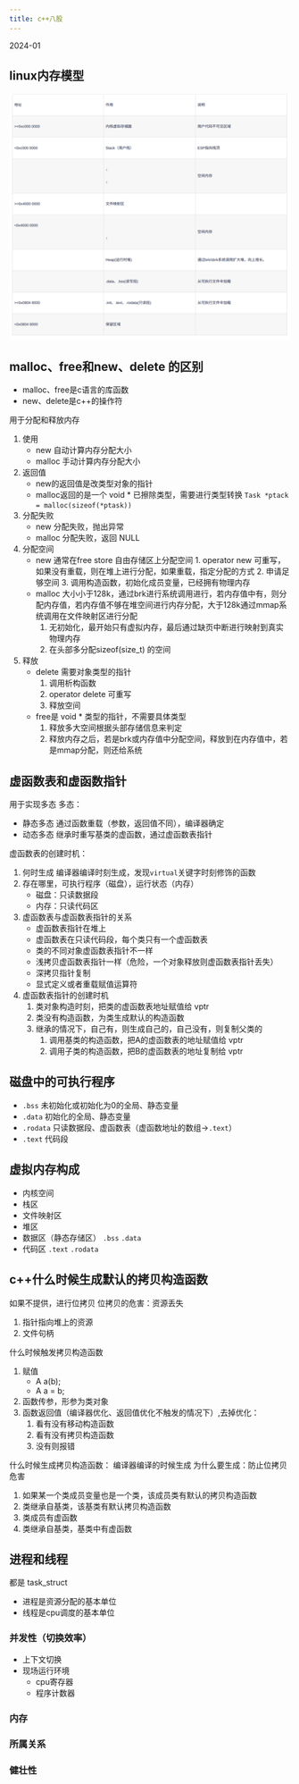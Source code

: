 ```yaml
---
title: c++八股 
---
```

2024-01

## linux内存模型
![](./images/1706172297489.png)




## malloc、free和new、delete 的区别

- malloc、free是c语言的库函数
- new、delete是c\+\+的操作符

用于分配和释放内存

1. 使用
	- new 自动计算内存分配大小
	- malloc 手动计算内存分配大小
2. 返回值
	- new的返回值是改类型对象的指针
	- malloc返回的是一个 void * 已擦除类型，需要进行类型转换
		`Task *ptack = malloc(sizeof(*ptask))`
3. 分配失败
	- new 分配失败，抛出异常
	- malloc 分配失败，返回 NULL
4. 分配空间
	- new 通常在free store 自由存储区上分配空间
			1. operator new 可重写，如果没有重载，则在堆上进行分配，如果重载，指定分配的方式
			2. 申请足够空间
			3. 调用构造函数，初始化成员变量，已经拥有物理内存
	- malloc 大小小于128k，通过brk进行系统调用进行，若内存值中有，则分配内存值，若内存值不够在堆空间进行内存分配，大于128k通过mmap系统调用在文件映射区进行分配
		1. 无初始化，最开始只有虚拟内存，最后通过缺页中断进行映射到真实物理内存
		2. 在头部多分配sizeof(size_t) 的空间
5. 释放
	- delete 需要对象类型的指针
		1. 调用析构函数
		2. operator delete 可重写
		3. 释放空间
	- free是 void * 类型的指针，不需要具体类型
		1. 释放多大空间根据头部存储信息来判定
		2. 释放内存之后，若是brk或内存值中分配空间，释放到在内存值中，若是mmap分配，则还给系统







## 虚函数表和虚函数指针
用于实现多态
多态：
- 静态多态
	通过函数重载（参数，返回值不同），编译器确定
- 动态多态
	继承时重写基类的虚函数，通过虚函数表指针

虚函数表的创建时机：
1. 何时生成
	编译器编译时刻生成，发现`virtual`关键字时刻修饰的函数
2. 存在哪里，可执行程序（磁盘），运行状态（内存）
	- 磁盘：只读数据段
	- 内存：只读代码区
3. 虚函数表与虚函数表指针的关系
	- 虚函数表指针在堆上
	- 虚函数表在只读代码段，每个类只有一个虚函数表
	- 类的不同对象虚函数表指针不一样
	- 浅拷贝虚函数表指针一样（危险，一个对象释放则虚函数表指针丢失）
	- 深拷贝指针复制 
	- 显式定义或者重载赋值运算符
4. 虚函数表指针的创建时机
	1. 类对象构造时刻，把类的虚函数表地址赋值给 vptr
	2. 类没有构造函数，为类生成默认的构造函数
	3. 继承的情况下，自己有，则生成自己的，自己没有，则复制父类的
		1. 调用基类的构造函数，把A的虚函数表的地址赋值给 vptr
		2. 调用子类的构造函数，把B的虚函数表的地址复制给 vptr

## 磁盘中的可执行程序

- `.bss` 未初始化或初始化为0的全局、静态变量
- `.data` 初始化的全局、静态变量
- `.rodata` 只读数据段、虚函数表（虚函数地址的数组->`.text`）
- `.text` 代码段


## 虚拟内存构成
- 内核空间
- 栈区
- 文件映射区
- 堆区
- 数据区（静态存储区）  `.bss` `.data`
- 代码区  `.text` `.rodata` 

## c\+\+什么时候生成默认的拷贝构造函数
如果不提供，进行位拷贝
位拷贝的危害：资源丢失
1. 指针指向堆上的资源
2. 文件句柄

什么时候触发拷贝构造函数
1. 赋值
	- A a(b); 
	- A a = b;
2. 函数传参，形参为类对象
3. 函数返回值（编译器优化、返回值优化不触发的情况下）,去掉优化：
	1. 看有没有移动构造函数
	2. 看有没有拷贝构造函数
	3. 没有则报错


什么时候生成拷贝构造函数：
编译器编译的时候生成
为什么要生成：防止位拷贝危害
1. 如果某一个类成员变量也是一个类，该成员类有默认的拷贝构造函数
2. 类继承自基类，该基类有默认拷贝构造函数
3. 类成员有虚函数
4. 类继承自基类，基类中有虚函数






## 进程和线程
都是 task_struct

- 进程是资源分配的基本单位
- 线程是cpu调度的基本单位

### 并发性（切换效率）
- 上下文切换
- 现场运行环境
	- cpu寄存器
	- 程序计数器





### 内存

### 所属关系

### 健壮性